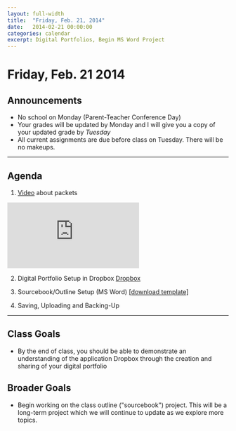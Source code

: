 ```yaml
---
layout: full-width
title:  "Friday, Feb. 21, 2014"
date:   2014-02-21 00:00:00
categories: calendar
excerpt: Digital Portfolios, Begin MS Word Project
---
```

# Friday, Feb. 21 2014 #

## Announcements ##

* No school on Monday (Parent-Teacher Conference Day)
* Your grades will be updated by Monday and I will give you a copy of your updated grade by *Tuesday*
* All current assignments are due before class on Tuesday.  There will be no makeups.

***
## Agenda ##

1.  [Video](http://worldsciencefestival.com/videos/there_and_back_again_a_packets_tale) about packets
<div class="flex-video"><iframe class="wsftv-player" type="text/html" src="http://worldsciencefestival.com/videos/embedded/1884" frameborder="0"></iframe></div>

2.  Digital Portfolio Setup in Dropbox [Dropbox](http://dropbox.com)

3.  Sourcebook/Outline Setup (MS Word) [[download template]](https://dl.dropboxusercontent.com/u/3135266/classes/Sourcebook_Template.docx)

4.  Saving, Uploading and Backing-Up

***

## Class Goals ##

* By the end of class, you should be able to demonstrate an understanding of the application Dropbox through the creation and sharing of your digital portfolio

## Broader Goals ##

* Begin working on the class outline ("sourcebook") project.  This will be a long-term project which we will continue to update as we explore more topics.